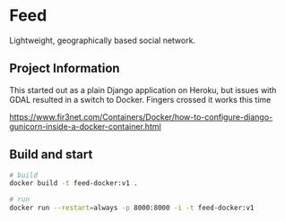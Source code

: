 # Feed

Lightweight, geographically based social network.

## Project Information

This started out as a plain Django application on Heroku, but issues with GDAL
resulted in a switch to Docker. Fingers crossed it works this time

https://www.fir3net.com/Containers/Docker/how-to-configure-django-gunicorn-inside-a-docker-container.html


## Build and start

``` bash
# build 
docker build -t feed-docker:v1 .

# run
docker run --restart=always -p 8000:8000 -i -t feed-docker:v1
```
